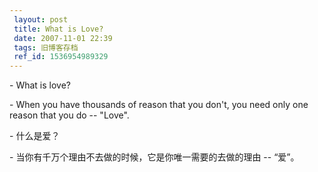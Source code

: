 ```yaml
---
 layout: post
 title: What is Love?
 date: 2007-11-01 22:39
 tags: 旧博客存档
 ref_id: 1536954989329
---
```

\- What is love?

\- When you have thousands of reason that you don't, you need only one reason
that you do -- "Love".



\- 什么是爱？

\- 当你有千万个理由不去做的时候，它是你唯一需要的去做的理由 -- “爱”。

